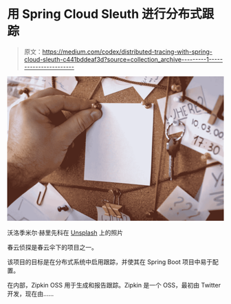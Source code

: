 # 用 Spring Cloud Sleuth 进行分布式跟踪

> 原文：<https://medium.com/codex/distributed-tracing-with-spring-cloud-sleuth-c441bddeaf3d?source=collection_archive---------1----------------------->

![](img/137b140494ebff47b95579a0bbaa3a16.png)

沃洛季米尔·赫里先科在 [Unsplash](https://unsplash.com/s/photos/investigator?utm_source=unsplash&utm_medium=referral&utm_content=creditCopyText) 上的照片

春云侦探是春云伞下的项目之一。

该项目的目标是在分布式系统中启用跟踪，并使其在 Spring Boot 项目中易于配置。

在内部，Zipkin OSS 用于生成和报告跟踪。Zipkin 是一个 OSS，最初由 Twitter 开发，现在由……